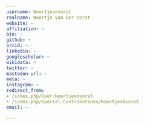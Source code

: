 ```yaml
---
username: Noortjevdvorst
realname: Noortje Van Der Vorst
website: ~
affiliation: ~
bio: ~
github: ~
orcid: ~
linkedin: ~
googlescholar: ~
wikidata: ~
twitter: ~
mastodon-url: ~
meta: ~
instagram: ~
redirect_from:
- /index.php/User:Noortjevdvorst
- /index.php/Special:Contributions/Noortjevdvorst
email: ~

---
```

